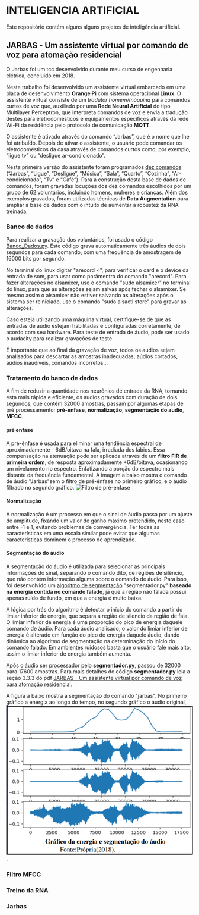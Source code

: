 # INTELIGENCIA ARTIFICIAL
 Este repositório contém alguns alguns projetos de inteligência artificial.
## JARBAS - Um assistente virtual por comando de voz para atomação residencial
O Jarbas foi um tcc desenvolvido durante meu curso de engenharia elétrica, concluido em 2018.


Neste trabalho foi desenvolvido um assistente virtual embarcado em uma placa de desenvolvimento **Orange Pi** com sistema operacional **Linux**. O assistente virtual consiste de um *tradutor homem/máquina* para comandos curtos de voz que, auxiliado por uma **Rede Neural Artificial** do tipo Multilayer Perceptron, que interpreta comandos de voz e envia a tradução destes para eletrodomésticos e equipamentos específicos através da rede Wi-Fi da residência pelo protocolo de comunicação **MQTT**. 


O assistente é ativado através do comando “Jarbas”, que é o nome que lhe foi atribuído. Depois de ativar o assistente, o usuário pode comandar os eletrodomésticos da casa através de comandos curtos como, por exemplo, “ligue tv” ou “desligue ar-condicionado”. 


Nesta primeira versão do assistente foram programados [dez comandos](https://github.com/marcospontoexe/IA/tree/main/Comandos%20de%20voz/Banco_de_palavras) (“Jarbas”, “Ligue”, “Desligue”, “Música”, “Sala”, “Quarto”, “Cozinha”, “Ar-condicionado”, “Tv” e “Café”). Para a construção desta base de dados de comandos, foram gravadas locuções dos dez comandos escolhidos por um grupo de 62 voluntários, incluindo homens, muheres e crianças. Além dos exemplos gravados, foram utilizadas técnicas de **Data Augmentation** para ampliar a base de dados com o intuito de aumentar a robustez da RNA treinada.


### Banco de dados
Para realizar a gravação dos voluntários, foi usado o código [Banco_Dados.py](https://github.com/marcospontoexe/IA/tree/main/Comandos%20de%20voz/JARBAS%20-%20Um%20assistente%20virtual%20por%20comando%20de%20voz%20para%20atoma%C3%A7%C3%A3o%20residencial/Banco%20de%20dados). Este código grava automaticamente três áudios de dois segundos para cada 
comando, com uma frequência de amostragem de 16000 bits por segundo. 


No terminal do linux digitar "arecord -l", para verificar o card e o device 
da entrada de som, para usar como parâmentro do comando "arecord".
Para fazer alterações no alsamixer, use o comando "sudo alsamixer" no terminal do linux,
para que as alterações sejam salvas após fechar o alsamixer. Se mesmo assim 
o alsamixer não estiver salvando as alterações após o sistema ser reiniciado, 
use o comando "sudo alsactl store" para gravar as alterações.
    

Caso esteja utilizando uma máquina virtual, certifique-se de que as entradas de
áudio estejam habilitadas e configuradas corretamente, de acordo com seu hardware.
Para teste de entrada de áudio, pode ser usado o audacity para realizar gravações
de teste.


É importante que ao final da gravação de voz, todos os audios sejam analisados para descartar as amostras inadequadas; aúdios cortados, aúdios inaudíveis, comandos incorretos...


### Tratamento do banco de dados
A fim de reduzir a quantidade nos neurônios de entrada da RNA, tornando esta mais rápida e eficiente, os audios gravados com duração de dois segundos, que contém 32000 amostras, passam por algumas etapas de pré processamento; **pré-enfase**, **normalização**, **segmentação do audio**, **MFCC**. 


#### pré enfase
A pré-ênfase é usada para eliminar uma tendência espectral de aproximadamente -
6dB/oitava na fala, irradiada dos lábios. Essa compensação na atenuação pode ser aplicada
através de um **filtro FIR de primeira ordem**, de resposta aproximadamente +6dB/oitava, ocasionando um nivelamento no espectro. Enfatizando a porção do espectro mais distante da frequência
fundamental. A imagem a baixo mostra o comando de áudio "Jarbas"sem o filtro de pré-ênfase no
primeiro gráfico, e o áudio filtrado no segundo gráfico.
![Filtro de pré-enfase](https://github.com/marcospontoexe/IA/blob/main/Comandos%20de%20voz/imagens/pr%C3%A9%20enfase.png)


#### Normalização
A normalização é um processo em que o sinal de áudio passa por um ajuste de amplitude, fixando um valor de ganho máximo pretendido, neste caso entre -1 e 1, evitando problemas de convergência. Ter todas as características em uma escala similar pode evitar que algumas características dominem o processo de aprendizado. 


#### Segmentação do áudio
A segmentação do áudio é utilizada para selecionar as principais informações do sinal, separando o comando dito, de regiões de silêncio, que não contém informação alguma sobre o comando de áudio.
Para isso, foi desenvolvido um [algoritmo de segmentação](https://github.com/marcospontoexe/IA/tree/main/Comandos%20de%20voz/JARBAS%20-%20Um%20assistente%20virtual%20por%20comando%20de%20voz%20para%20atoma%C3%A7%C3%A3o%20residencial/Tratamento%20do%20banco%20de%20dados%20e%20filtro%20mfcc) "segmentador.py" **baseado na energia contida no comando falado**, já que a região não falada possui apenas ruído de fundo, em que a energia é muito baixa.


A lógica por trás do algoritmo é detectar o início do comando a partir do limiar inferior
de energia, que separa a região de silencio da região de fala. O limiar inferior de energia é uma
proporção do pico de energia daquele comando de áudio. Para cada áudio analisado, o valor do limiar inferior de energia é alterado em função do pico de energia daquele áudio, dando dinâmica ao algoritmo de segmentação na determinação do início do comando falado. Em ambientes ruidosos basta que o usuário fale mais alto, assim o limiar inferior de energia também aumenta.


Após o áudio ser processador pelo **segmentador.py**, passou de 32000 para 17600 amostras. Para mais detalhes do código **segmentador.py** leia a seção 3.3.3 do pdf [JARBAS - Um assistente virtual por comando de voz para atomação residencial](https://github.com/marcospontoexe/IA/blob/main/Comandos%20de%20voz/JARBAS%20-%20Um%20assistente%20virtual%20por%20comando%20de%20voz%20para%20atoma%C3%A7%C3%A3o%20residencial/JARBAS%20-%20Um%20assistente%20virtual%20por%20comando%20de%20voz%20para%20atoma%C3%A7%C3%A3o%20residencial.pdf).


A figura a baixo mostra a segmentação do comando "jarbas". No primeiro gráfico a energia ao longo do tempo, no segundo gráfico o áudio original,
![Processo de segmentação do áudio](https://github.com/marcospontoexe/IA/blob/main/Comandos%20de%20voz/imagens/segmentador.png).

### Filtro MFCC


### Treino da RNA


### Jarbas